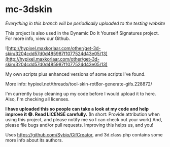 # mc-3dskin
_Everything in this branch will be periodically uploaded to the testing website_


This project is also used in the Dynamic Do It Yourself Signatures project. For more info, view our Github.


![http://hypixel.maxkorlaar.com/other/get-3d-skin/3204cdd57d0d485987f1077524d43e05/13](http://hypixel.maxkorlaar.com/other/get-3d-skin/3204cdd57d0d485987f1077524d43e05/13)


My own scripts plus enhanced versions of some scripts I've found.

More info: hypixel.net/threads/tool-skin-rot8or-generate-gifs.228872/


I'm currently busy cleaning up my code before I would upload it to here.
Also, I'm checking all licenses. 

**I have uploaded this so people can take a look at my code and help improve it :smile:. Read LICENSE carefully.**
(In short: Provide attribution when using this project, and please notify me so I can check out your work)
And, please file bugs and/or pull requests. Improving this helps us, and you!


Uses https://github.com/Sybio/GifCreator, and 3d.class.php contains some more info about its authors.
